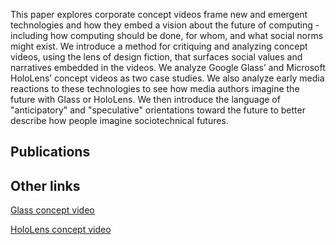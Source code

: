 This paper explores corporate concept videos frame new and emergent technologies and how they embed a vision about the future of computing - including how computing should be done, for whom, and what social norms might exist. We introduce a method for critiquing and analyzing concept videos, using the lens of design fiction, that surfaces social values and narratives embedded in the videos. We analyze Google Glass’ and Microsoft HoloLens’ concept videos as two case studies. We also analyze early media reactions to these technologies to see how media authors imagine the future with Glass or HoloLens. We then introduce the language of "anticipatory" and "speculative" orientations toward the future to better describe how people imagine sociotechnical futures. 

## Publications

## Other links

[Glass concept video](https://www.youtube.com/watch?v=9c6W4CCU9M44)

[HoloLens concept video](https://www.youtube.com/watch?v=aThCr0PsyuA)


